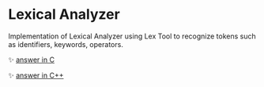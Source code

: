 # Lexical Analyzer
Implementation of Lexical Analyzer using Lex Tool to recognize tokens such as identifiers, keywords, operators.
	
:sparkles: [answer in C](answer.c)

:sparkles: [answer in C++](answer.cpp)